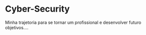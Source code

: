 # Cyber-Security
Minha trajetoria para se tornar um profissional e desenvolver futuro objetivos.... 
